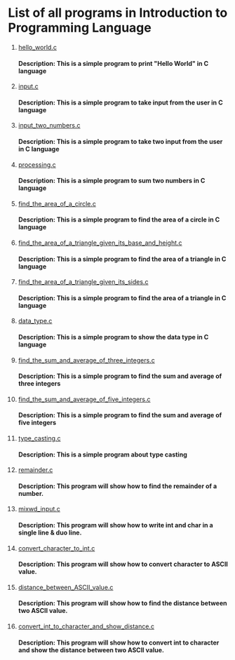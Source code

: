 # List of all programs in Introduction to Programming Language

1. [hello_world.c](https://github.com/mdrahulhasanridoy/Code-With-Ridoy/blob/fad04ba0e145d7846c6b8e0a0266216f0f7097ff/Introduction%20to%20Programming%20Language/hello_world.c)
    #### Description: This is a simple program to print "Hello World" in C language
2. [input.c](https://github.com/mdrahulhasanridoy/Code-With-Ridoy/blob/fad04ba0e145d7846c6b8e0a0266216f0f7097ff/Introduction%20to%20Programming%20Language/input.c)
    #### Description: This is a simple program to take input from the user in C language
3. [input_two_numbers.c](https://github.com/mdrahulhasanridoy/Code-With-Ridoy/blob/fad04ba0e145d7846c6b8e0a0266216f0f7097ff/Introduction%20to%20Programming%20Language/input_two_numbers.c)
    #### Description: This is a simple program to take two input from the user in C language
4. [processing.c](https://github.com/mdrahulhasanridoy/Code-With-Ridoy/blob/fad04ba0e145d7846c6b8e0a0266216f0f7097ff/Introduction%20to%20Programming%20Language/processing.c)
    #### Description: This is a simple program to sum two numbers in C language
5.  [find_the_area_of_a_circle.c](https://github.com/mdrahulhasanridoy/Code-With-Ridoy/blob/edf9c83943b37e4255b1ce5d0ebdf45fd008a9c5/Introduction%20to%20Programming%20Language/find_the_area_of_a_circle.c)
    #### Description: This is a simple program to find the area of a circle in C language
6. [find_the_area_of_a_triangle_given_its_base_and_height.c](https://github.com/mdrahulhasanridoy/Code-With-Ridoy/blob/edf9c83943b37e4255b1ce5d0ebdf45fd008a9c5/Introduction%20to%20Programming%20Language/find_the_area_of_a_triangle_given_its_base_and_height.c)
    #### Description: This is a simple program to find the area of a triangle in C language
7. [find_the_area_of_a_triangle_given_its_sides.c](https://github.com/mdrahulhasanridoy/Code-With-Ridoy/blob/edf9c83943b37e4255b1ce5d0ebdf45fd008a9c5/Introduction%20to%20Programming%20Language/find_the_area_of_a_triangle_given_its_sides.c)
    #### Description: This is a simple program to find the area of a triangle in C language
8. [data_type.c](https://github.com/mdrahulhasanridoy/Code-With-Ridoy/blob/21a7606e47c130096542366d3d23a62dc0c40fa1/Introduction%20to%20Programming%20Language/data_type.c)
    #### Description: This is a simple program to show the data type in C language
9. [find_the_sum_and_average_of_three_integers.c](https://github.com/mdrahulhasanridoy/Code-With-Ridoy/blob/21a7606e47c130096542366d3d23a62dc0c40fa1/Introduction%20to%20Programming%20Language/find_the_sum_and_average_of_three_integers.c)
    #### Description: This is a simple program to find the sum and average of three integers
10. [find_the_sum_and_average_of_five_integers.c](https://github.com/mdrahulhasanridoy/Code-With-Ridoy/blob/4de8868026a7889673e520d71c1dd9a0794250e7/Introduction%20to%20Programming%20Language/find_the_sum_and_average_of_five_integers.c) 
    #### Description: This is a simple program to find the sum and average of five integers
11. [type_casting.c](https://github.com/mdrahulhasanridoy/Code-With-Ridoy/blob/4de8868026a7889673e520d71c1dd9a0794250e7/Introduction%20to%20Programming%20Language/type_casting.c)
    #### Description: This is a simple program about type casting
12. [remainder.c]()

    #### Description: This program will show how to find the remainder of a number.

13. [mixwd_input.c]()

    #### Description: This program will show how to write int and char in a single line & duo line.

14. [convert_character_to_int.c]()

    #### Description: This program will show how to convert character to ASCII value.

15. [distance_between_ASCII_value.c]()

    #### Description: This program will show how to find the distance between two ASCII value.

16. [convert_int_to_character_and_show_distance.c]()

    #### Description: This program will show how to convert int to character and show the distance between two ASCII value.

    